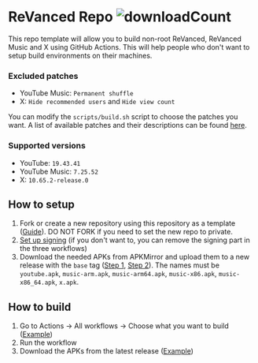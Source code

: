 # ReVanced Repo ![downloadCount](https://img.shields.io/github/downloads/LeddaZ/revanced-repo/total?color=blue&label=Downloads)
This repo template will allow you to build non-root ReVanced, ReVanced Music and X using GitHub Actions. This will help people who don't want to setup build environments on their machines.

### Excluded patches
- YouTube Music: `Permanent shuffle`
- X: `Hide recommended users` and `Hide view count`

You can modify the `scripts/build.sh` script to choose the patches you want. A list of available patches and their descriptions can be found [here](https://revanced.app/patches).

### Supported versions
- YouTube: `19.43.41`
- YouTube Music: `7.25.52`
- X: `10.65.2-release.0`

## How to setup
1. Fork or create a new repository using this repository as a template ([Guide](https://docs.github.com/en/repositories/creating-and-managing-repositories/creating-a-repository-from-a-template)). DO NOT FORK if you need to set the new repo to private.
2. [Set up signing](signing.md) (if you don't want to, you can remove the signing part in the three workflows)
3. Download the needed APKs from APKMirror and upload them to a new release with the `base` tag ([Step 1](images/release_1.png), [Step 2](images/release_2.png)). The names must be `youtube.apk`, `music-arm.apk`, `music-arm64.apk`, `music-x86.apk`, `music-x86_64.apk`, `x.apk`.

## How to build
1. Go to Actions -> All workflows -> Choose what you want to build ([Example](images/workflow_run.png))
2. Run the workflow
3. Download the APKs from the latest release ([Example](images/build_release.png))
